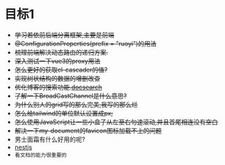 # 目标1
- ~~学习若依前后端分离框架,主要是前端~~
- ~~@ConfigurationProperties(prefix = "ruoyi")的用法~~
- ~~梳理前端解决动态路由的递归方案.~~
- ~~深入测试一下vue3的proxy用法~~
- ~~怎么更好的获取el-cascader的值?~~
- ~~实现树状结构的数据的增删改查~~
- ~~优化博客的搜索功能.[docsearch](https://docsearch.algolia.com/)~~
- ~~了解一下BroadCastChannel是什么意思?~~
- ~~为什么别人的grid写的那么完美,我写的那么烂~~
- ~~怎么给tailwind的单位默认设置成px;~~
- ~~怎么使用JavaScript让一些小盒子从左至右匀速滚动,并且首尾相连没有空白~~
- ~~解决一下my-document的favicon图标加载不上的问题~~
- 男士面霜有什么好用的呢?
- [nestjs](https://nestjs.bootcss.com/index.html)
- `看文档的能力很重要的`
